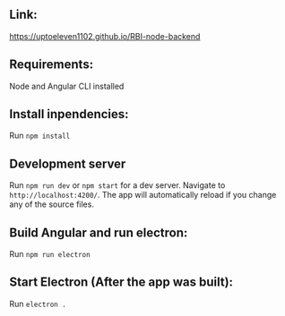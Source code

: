 ## Link:

https://uptoeleven1102.github.io/RBI-node-backend

## Requirements:

Node and Angular CLI installed

## Install inpendencies:

Run `npm install`

## Development server

Run `npm run dev` or `npm start` for a dev server. Navigate to `http://localhost:4200/`. The app will automatically reload if you change any of the source files.

## Build Angular and run electron:

Run `npm run electron`

## Start Electron (After the app was built):

Run `electron .`
